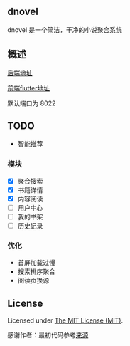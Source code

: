dnovel
------------
dnovel 是一个简洁，干净的小说聚合系统

## 概述

[后端地址](https://github.com/dreamlu/donovel)

[前端flutter地址]()

默认端口为 8022

## TODO
- 智能推荐  

### 模块
- [x] 聚合搜索
- [x] 书籍详情
- [x] 内容阅读
- [ ] 用户中心
- [ ] 我的书架
- [ ] 历史记录

### 优化
- 首屏加载过慢
- 搜索排序聚合
- 阅读页换源

## License
Licensed under [The MIT License (MIT)](LICENSE).

感谢作者：最初代码参考[来源](https://github.com/hipig/tonovel-go)  